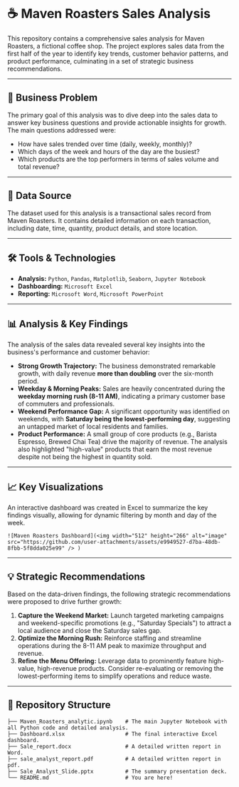# ☕ Maven Roasters Sales Analysis

This repository contains a comprehensive sales analysis for Maven Roasters, a fictional coffee shop. The project explores sales data from the first half of the year to identify key trends, customer behavior patterns, and product performance, culminating in a set of strategic business recommendations.

---

## 🎯 Business Problem

The primary goal of this analysis was to dive deep into the sales data to answer key business questions and provide actionable insights for growth. The main questions addressed were:

* How have sales trended over time (daily, weekly, monthly)?
* Which days of the week and hours of the day are the busiest?
* Which products are the top performers in terms of sales volume and total revenue?

---

## 💾 Data Source

The dataset used for this analysis is a transactional sales record from Maven Roasters. It contains detailed information on each transaction, including date, time, quantity, product details, and store location.

---

## 🛠️ Tools & Technologies

* **Analysis:** `Python`, `Pandas`, `Matplotlib`, `Seaborn`, `Jupyter Notebook`
* **Dashboarding:** `Microsoft Excel`
* **Reporting:** `Microsoft Word`, `Microsoft PowerPoint`

---

## 📊 Analysis & Key Findings

The analysis of the sales data revealed several key insights into the business's performance and customer behavior:

* **Strong Growth Trajectory:** The business demonstrated remarkable growth, with daily revenue **more than doubling** over the six-month period.
* **Weekday & Morning Peaks:** Sales are heavily concentrated during the **weekday morning rush (8-11 AM)**, indicating a primary customer base of commuters and professionals.
* **Weekend Performance Gap:** A significant opportunity was identified on weekends, with **Saturday being the lowest-performing day**, suggesting an untapped market of local residents and families.
* **Product Performance:** A small group of core products (e.g., Barista Espresso, Brewed Chai Tea) drive the majority of revenue. The analysis also highlighted "high-value" products that earn the most revenue despite not being the highest in quantity sold.

---

## 📈 Key Visualizations

An interactive dashboard was created in Excel to summarize the key findings visually, allowing for dynamic filtering by month and day of the week.

`![Maven Roasters Dashboard](<img width="512" height="266" alt="image" src="https://github.com/user-attachments/assets/e9949527-d7ba-48db-8fbb-5f8dda025e99" />
)`

---

## 💡 Strategic Recommendations

Based on the data-driven findings, the following strategic recommendations were proposed to drive further growth:

1.  **Capture the Weekend Market:** Launch targeted marketing campaigns and weekend-specific promotions (e.g., "Saturday Specials") to attract a local audience and close the Saturday sales gap.
2.  **Optimize the Morning Rush:** Reinforce staffing and streamline operations during the 8-11 AM peak to maximize throughput and revenue.
3.  **Refine the Menu Offering:** Leverage data to prominently feature high-value, high-revenue products. Consider re-evaluating or removing the lowest-performing items to simplify operations and reduce waste.

---

## 📂 Repository Structure

```
├── Maven_Roasters_analytic.ipynb    # The main Jupyter Notebook with all Python code and detailed analysis.
├── Dashboard.xlsx                   # The final interactive Excel dashboard.
├── Sale_report.docx                 # A detailed written report in Word.
├── sale_analyst_report.pdf          # A detailed written report in pdf.
├── Sale_Analyst_Slide.pptx          # The summary presentation deck.
└── README.md                        # You are here!
```

